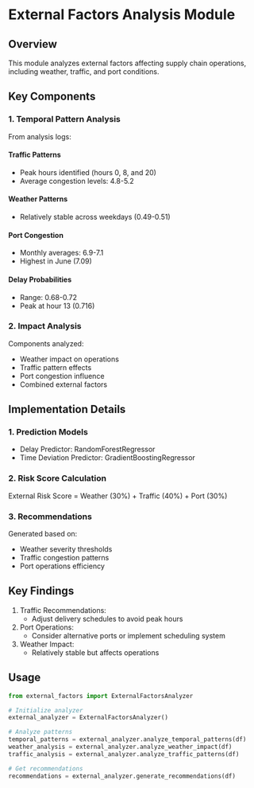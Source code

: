 # External Factors Analysis Module

## Overview
This module analyzes external factors affecting supply chain operations, including weather, traffic, and port conditions.

## Key Components

### 1. Temporal Pattern Analysis
From analysis logs:
#### Traffic Patterns
- Peak hours identified (hours 0, 8, and 20)
- Average congestion levels: 4.8-5.2
#### Weather Patterns
- Relatively stable across weekdays (0.49-0.51)
#### Port Congestion
- Monthly averages: 6.9-7.1
- Highest in June (7.09)
#### Delay Probabilities
- Range: 0.68-0.72
- Peak at hour 13 (0.716)

### 2. Impact Analysis
Components analyzed:
- Weather impact on operations
- Traffic pattern effects
- Port congestion influence
- Combined external factors

## Implementation Details

### 1. Prediction Models
- Delay Predictor: RandomForestRegressor
- Time Deviation Predictor: GradientBoostingRegressor

### 2. Risk Score Calculation
External Risk Score = Weather (30%) + Traffic (40%) + Port (30%)

### 3. Recommendations
Generated based on:
- Weather severity thresholds
- Traffic congestion patterns
- Port operations efficiency

## Key Findings
1. Traffic Recommendations:
   - Adjust delivery schedules to avoid peak hours
2. Port Operations:
   - Consider alternative ports or implement scheduling system
3. Weather Impact:
   - Relatively stable but affects operations

## Usage
```python
from external_factors import ExternalFactorsAnalyzer

# Initialize analyzer
external_analyzer = ExternalFactorsAnalyzer()

# Analyze patterns
temporal_patterns = external_analyzer.analyze_temporal_patterns(df)
weather_analysis = external_analyzer.analyze_weather_impact(df)
traffic_analysis = external_analyzer.analyze_traffic_patterns(df)

# Get recommendations
recommendations = external_analyzer.generate_recommendations(df)
```